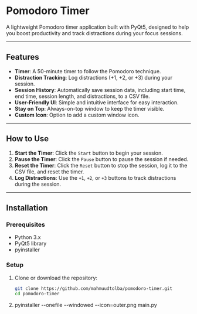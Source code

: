 # Pomodoro Timer

A lightweight Pomodoro timer application built with PyQt5, designed to help you boost productivity and track distractions during your focus sessions.

---

## Features

- **Timer**: A 50-minute timer to follow the Pomodoro technique.
- **Distraction Tracking**: Log distractions (+1, +2, or +3) during your session.
- **Session History**: Automatically save session data, including start time, end time, session length, and distractions, to a CSV file.
- **User-Friendly UI**: Simple and intuitive interface for easy interaction.
- **Stay on Top**: Always-on-top window to keep the timer visible.
- **Custom Icon**: Option to add a custom window icon.

---

## How to Use

1. **Start the Timer**: Click the `Start` button to begin your session.
2. **Pause the Timer**: Click the `Pause` button to pause the session if needed.
3. **Reset the Timer**: Click the `Reset` button to stop the session, log it to the CSV file, and reset the timer.
4. **Log Distractions**: Use the `+1`, `+2`, or `+3` buttons to track distractions during the session.

---

## Installation

### Prerequisites

- Python 3.x
- PyQt5 library
- pyinstaller

### Setup

1. Clone or download the repository:
   ```bash
   git clone https://github.com/mahmuudtolba/pomodoro-timer.git
   cd pomodoro-timer
2. pyinstaller --onefile --windowed --icon=outer.png main.py
